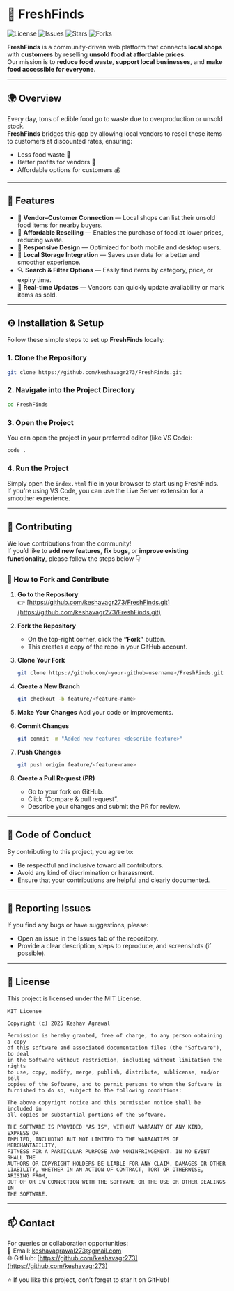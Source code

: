 # 🛒 FreshFinds

![License](https://img.shields.io/github/license/keshavagr273/FreshFinds)
![Issues](https://img.shields.io/github/issues/keshavagr273/FreshFinds)
![Stars](https://img.shields.io/github/stars/keshavagr273/FreshFinds)
![Forks](https://img.shields.io/github/forks/keshavagr273/FreshFinds)

**FreshFinds** is a community-driven web platform that connects **local shops** with **customers** by reselling **unsold food at affordable prices**.  
Our mission is to **reduce food waste**, **support local businesses**, and **make food accessible for everyone**.

---

## 🌍 Overview

Every day, tons of edible food go to waste due to overproduction or unsold stock.  
**FreshFinds** bridges this gap by allowing local vendors to resell these items to customers at discounted rates, ensuring:
- Less food waste 🍎  
- Better profits for vendors 🏪  
- Affordable options for customers 💰  

---

## 🚀 Features

- 🏬 **Vendor–Customer Connection** — Local shops can list their unsold food items for nearby buyers.  
- 💸 **Affordable Reselling** — Enables the purchase of food at lower prices, reducing waste.  
- 📱 **Responsive Design** — Optimized for both mobile and desktop users.  
- 💾 **Local Storage Integration** — Saves user data for a better and smoother experience.  
- 🔍 **Search & Filter Options** — Easily find items by category, price, or expiry time.  
- 🧾 **Real-time Updates** — Vendors can quickly update availability or mark items as sold.

---


## ⚙️ Installation & Setup

Follow these simple steps to set up **FreshFinds** locally:

### 1. Clone the Repository
```bash
git clone https://github.com/keshavagr273/FreshFinds.git
```

### 2. Navigate into the Project Directory
```bash
cd FreshFinds
```

### 3. Open the Project
You can open the project in your preferred editor (like VS Code):
```bash
code .
```

### 4. Run the Project
Simply open the `index.html` file in your browser to start using FreshFinds.  
If you're using VS Code, you can use the Live Server extension for a smoother experience.

---

## 🤝 Contributing

We love contributions from the community!  
If you’d like to **add new features**, **fix bugs**, or **improve existing functionality**, please follow the steps below 👇

### 🔧 How to Fork and Contribute

1. **Go to the Repository**  
   👉 [https://github.com/keshavagr273/FreshFinds.git](https://github.com/keshavagr273/FreshFinds.git)

2. **Fork the Repository**  
   - On the top-right corner, click the **“Fork”** button.
   - This creates a copy of the repo in your GitHub account.

3. **Clone Your Fork**
   ```bash
   git clone https://github.com/<your-github-username>/FreshFinds.git
   ```

4. **Create a New Branch**
   ```bash
   git checkout -b feature/<feature-name>
   ```

5. **Make Your Changes**
   Add your code or improvements.

6. **Commit Changes**
   ```bash
   git commit -m "Added new feature: <describe feature>"
   ```

7. **Push Changes**
   ```bash
   git push origin feature/<feature-name>
   ```

8. **Create a Pull Request (PR)**
   - Go to your fork on GitHub.
   - Click “Compare & pull request”.
   - Describe your changes and submit the PR for review.

---

## 🧩 Code of Conduct

By contributing to this project, you agree to:
- Be respectful and inclusive toward all contributors.
- Avoid any kind of discrimination or harassment.
- Ensure that your contributions are helpful and clearly documented.

---

## 🐞 Reporting Issues

If you find any bugs or have suggestions, please:
- Open an issue in the Issues tab of the repository.
- Provide a clear description, steps to reproduce, and screenshots (if possible).

---

## 📜 License

This project is licensed under the MIT License.

```text
MIT License

Copyright (c) 2025 Keshav Agrawal

Permission is hereby granted, free of charge, to any person obtaining a copy
of this software and associated documentation files (the "Software"), to deal
in the Software without restriction, including without limitation the rights  
to use, copy, modify, merge, publish, distribute, sublicense, and/or sell  
copies of the Software, and to permit persons to whom the Software is  
furnished to do so, subject to the following conditions:

The above copyright notice and this permission notice shall be included in  
all copies or substantial portions of the Software.

THE SOFTWARE IS PROVIDED "AS IS", WITHOUT WARRANTY OF ANY KIND, EXPRESS OR  
IMPLIED, INCLUDING BUT NOT LIMITED TO THE WARRANTIES OF MERCHANTABILITY,  
FITNESS FOR A PARTICULAR PURPOSE AND NONINFRINGEMENT. IN NO EVENT SHALL THE  
AUTHORS OR COPYRIGHT HOLDERS BE LIABLE FOR ANY CLAIM, DAMAGES OR OTHER  
LIABILITY, WHETHER IN AN ACTION OF CONTRACT, TORT OR OTHERWISE, ARISING FROM,  
OUT OF OR IN CONNECTION WITH THE SOFTWARE OR THE USE OR OTHER DEALINGS IN  
THE SOFTWARE.
```

---

## 📫 Contact

For queries or collaboration opportunities:  
📧 Email: keshavagrawal273@gmail.com  
🌐 GitHub: [https://github.com/keshavagr273](https://github.com/keshavagr273)

⭐ If you like this project, don’t forget to star it on GitHub!